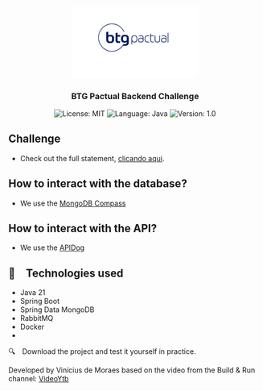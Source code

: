 <p align="center" width="100%">
    <img width="50%" src="https://github.com/viniciusdemoraess/btg-pactual/blob/main/images/btg-logo.jpg"> 
</p>


<h3 align="center">
  BTG Pactual Backend Challenge
</h3>

<p align="center">

  <img alt="License: MIT" src="https://img.shields.io/badge/license-MIT-%2304D361">
  <img alt="Language: Java" src="https://img.shields.io/badge/language-java-green">
  <img alt="Version: 1.0" src="https://img.shields.io/badge/version-1.0-yellowgreen">

</p>


## Challenge
- Check out the full statement, [clicando aqui](./problem.md).

## How to interact with the database?
- We use the [MongoDB Compass](https://www.mongodb.com/products/tools/compass)

## How to interact with the API?
- We use the [APIDog](https://github.com/Apidog)

## :rocket: Technologies used

* Java 21
* Spring Boot
* Spring Data MongoDB
* RabbitMQ
* Docker
*  

:mag: Download the project and test it yourself in practice.


Developed by Vinícius de Moraes based on the video from the Build & Run channel: [VideoYtb](https://www.youtube.com/watch?v=e_WgAB0Th_I&list=PLxCh3SsamNs7y1Y-QaVdWx0MUh0wvo7TV)

